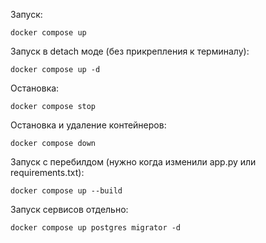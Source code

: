 Запуск:

`docker compose up`

Запуск в detach моде (без прикрепления к терминалу):

`docker compose up -d`

Остановка:

`docker compose stop`

Остановка и удаление контейнеров:

`docker compose down`

Запуск с перебилдом (нужно когда изменили app.py или requirements.txt):

`docker compose up --build`

Запуск сервисов отдельно:

`docker compose up postgres migrator -d`
